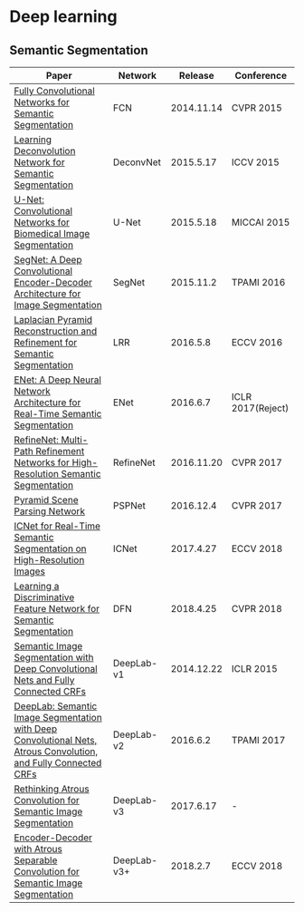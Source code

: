 # Deep learning

## Semantic Segmentation

| Paper | Network | Release | Conference |
| ------ | ------ | ------ | ------ |
| [Fully Convolutional Networks for Semantic Segmentation](https://arxiv.org/abs/1411.4038) | FCN | 2014.11.14 | CVPR 2015 |
| [Learning Deconvolution Network for Semantic Segmentation](https://arxiv.org/abs/1505.04366) | DeconvNet | 2015.5.17 | ICCV 2015 |
| [U-Net: Convolutional Networks for Biomedical Image Segmentation](https://arxiv.org/abs/1505.04597) | U-Net | 2015.5.18 | MICCAI 2015 |
| [SegNet: A Deep Convolutional Encoder-Decoder Architecture for Image Segmentation](https://arxiv.org/abs/1511.00561) | SegNet | 2015.11.2 | TPAMI 2016 |
| [Laplacian Pyramid Reconstruction and Refinement for Semantic Segmentation](https://arxiv.org/abs/1605.02264) | LRR | 2016.5.8 | ECCV 2016 |
| [ENet: A Deep Neural Network Architecture for Real-Time Semantic Segmentation](https://arxiv.org/abs/1606.02147) | ENet | 2016.6.7 | ICLR 2017(Reject) |
| [RefineNet: Multi-Path Refinement Networks for High-Resolution Semantic Segmentation](https://arxiv.org/abs/1611.06612) | RefineNet | 2016.11.20 | CVPR 2017 |
| [Pyramid Scene Parsing Network](https://arxiv.org/abs/1612.01105) | PSPNet | 2016.12.4 | CVPR 2017 |
| [ICNet for Real-Time Semantic Segmentation on High-Resolution Images](https://arxiv.org/abs/1704.08545) | ICNet | 2017.4.27 | ECCV 2018 |
| [Learning a Discriminative Feature Network for Semantic Segmentation](https://arxiv.org/abs/1804.09337) | DFN | 2018.4.25 | CVPR 2018 |
| [Semantic Image Segmentation with Deep Convolutional Nets and Fully Connected CRFs](https://arxiv.org/abs/1412.7062v4) | DeepLab-v1 | 2014.12.22 | ICLR 2015 |
| [DeepLab: Semantic Image Segmentation with Deep Convolutional Nets, Atrous Convolution, and Fully Connected CRFs](https://arxiv.org/abs/1606.00915) | DeepLab-v2 | 2016.6.2 | TPAMI 2017 |
| [Rethinking Atrous Convolution for Semantic Image Segmentation](https://arxiv.org/abs/1706.05587) | DeepLab-v3 | 2017.6.17 | - |
| [Encoder-Decoder with Atrous Separable Convolution for Semantic Image Segmentation](https://arxiv.org/abs/1802.02611) | DeepLab-v3+ | 2018.2.7 | ECCV 2018 |